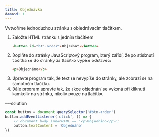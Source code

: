 ```yaml
---
title: Objednávka
demand: 1
---
```


Vytvoříme jednoduchou stránku s objednávacím tlačítkem.

1. Založte HTML stránku s jedním tlačítkem
   ```html
   <button id="btn-order">Objednat</button>
   ```
1. Doplňte do stránky JavaScriptový program, který zařídí, že po stisknutí tlačítka se do stránky za tlačítko vypíše odstavec:
   ```html
   <p>Objednáno</p>
   ```
1. Upravte program tak, že text se nevypíše do stránky, ale zobrazí se na samotném tlačítku.
1. Dále program upravte tak, že akce objednání se vykoná při kliknutí kamkoliv na stránku, nikoliv pouze na tlačítko.

---solution

```js
const button = document.querySelector('#btn-order')
button.addEventListener('click', () => {
	// document.body.innerHTML += '<p>Objednáno</p>';
	button.textContent = 'Objednáno'
})
```
